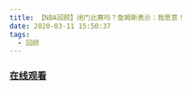 ```yaml
---
title: 【NBA回顾】闭门比赛吗？詹姆斯表示：我愿意！
date: 2020-03-11 15:50:37
tags:
  - 回顾
---
```


### <a href="https://www.weibo.com/tv/v/Iy7sU60LU?fid=1034:4481316486316067" target="_blank">在线观看</a>

